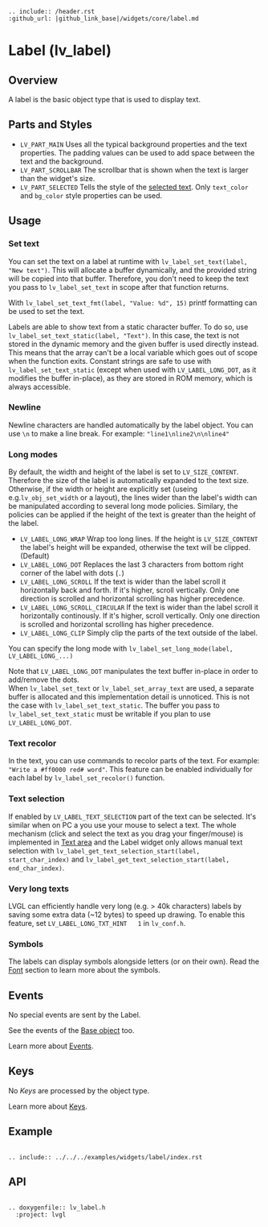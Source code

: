 ```eval_rst
.. include:: /header.rst 
:github_url: |github_link_base|/widgets/core/label.md
```
# Label (lv_label)

## Overview
A label is the basic object type that is used to display text. 

## Parts and Styles
- `LV_PART_MAIN`  Uses all the typical background properties and the text properties.  The padding values can be used to add space between the text and the background.
- `LV_PART_SCROLLBAR` The scrollbar that is shown when the text is larger than the widget's size.
- `LV_PART_SELECTED` Tells the style of the [selected text](#text-selection). Only `text_color` and `bg_color` style properties can be used. 

## Usage

### Set text
You can set the text on a label at runtime with `lv_label_set_text(label, "New text")`. 
This will allocate a buffer dynamically, and the provided string will be copied into that buffer. 
Therefore, you don't need to keep the text you pass to `lv_label_set_text` in scope after that function returns.

With `lv_label_set_text_fmt(label, "Value: %d", 15)` printf formatting can be used to set the text.

Labels are able to show text from a static character buffer.  To do so, use `lv_label_set_text_static(label, "Text")`. 
In this case, the text is not stored in the dynamic memory and the given buffer is used directly instead. 
This means that the array can't be a local variable which goes out of scope when the function exits. 
Constant strings are safe to use with `lv_label_set_text_static` (except when used with `LV_LABEL_LONG_DOT`, as it modifies the buffer in-place), as they are stored in ROM memory, which is always accessible.

### Newline

Newline characters are handled automatically by the label object. You can use `\n` to make a line break. For example: `"line1\nline2\n\nline4"`

### Long modes
By default, the width and height of the label is set to `LV_SIZE_CONTENT`. Therefore the size of the label is automatically expanded to the text size. 
Otherwise, if the width or height are explicitly set (useing  e.g.`lv_obj_set_width` or a layout), the lines wider than the label's width can be manipulated according to several long mode policies. 
Similary, the policies can be applied if the height of the text is greater than the height of the label.
- `LV_LABEL_LONG_WRAP` Wrap too long lines. If the height is `LV_SIZE_CONTENT` the label's height will be expanded, otherwise the text will be clipped. (Default)
- `LV_LABEL_LONG_DOT` Replaces the last 3 characters from bottom right corner of the label with dots (`.`) 
- `LV_LABEL_LONG_SCROLL` If the text is wider than the label scroll it horizontally back and forth. If it's higher, scroll vertically. Only one direction is scrolled and horizontal scrolling has higher precedence.
- `LV_LABEL_LONG_SCROLL_CIRCULAR` If the text is wider than the label scroll it horizontally continously. If it's higher, scroll vertically. Only one direction is scrolled and horizontal scrolling has higher precedence.
- `LV_LABEL_LONG_CLIP` Simply clip the parts of the text outside of the label.

You can specify the long mode with `lv_label_set_long_mode(label, LV_LABEL_LONG_...)`

Note that `LV_LABEL_LONG_DOT` manipulates the text buffer in-place in order to add/remove the dots.  
When `lv_label_set_text` or `lv_label_set_array_text` are used, a separate buffer is allocated and this implementation detail is unnoticed. 
This is not the case with `lv_label_set_text_static`. The buffer you pass to `lv_label_set_text_static` must be writable if you plan to use `LV_LABEL_LONG_DOT`.

### Text recolor
In the text, you can use commands to recolor parts of the text. For example: `"Write a #ff0000 red# word"`. 
This feature can be enabled individually for each label by `lv_label_set_recolor()` function. 

### Text selection
If enabled by `LV_LABEL_TEXT_SELECTION` part of the text can be selected. It's similar when on PC a you use your mouse to select a text. 
The whole mechanism (click and select the text as you drag your finger/mouse) is implemented in [Text area](/widgets/core/textarea) and the Label widget only allows manual text selection with
`lv_label_get_text_selection_start(label, start_char_index)` and `lv_label_get_text_selection_start(label, end_char_index)`.
 
### Very long texts
LVGL can efficiently handle very long (e.g. > 40k characters) labels by saving some extra data (~12 bytes) to speed up drawing. To enable this feature, set `LV_LABEL_LONG_TXT_HINT   1` in `lv_conf.h`.

### Symbols
The labels can display symbols alongside letters (or on their own). Read the [Font](/overview/font) section to learn more about the symbols.

## Events
No special events are sent by the Label.

See the events of the [Base object](/widgets/obj) too.

Learn more about [Events](/overview/event).

## Keys
No *Keys* are processed by the object type.

Learn more about [Keys](/overview/indev).

## Example

```eval_rst

.. include:: ../../../examples/widgets/label/index.rst

```

## API 

```eval_rst

.. doxygenfile:: lv_label.h
  :project: lvgl
        
```


